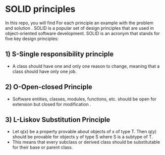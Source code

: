 # SOLID principles
In this repo, you will find For each principle an example with the problem and solution .
SOLID is a popular set of design principles that are used in object-oriented software development. SOLID is an acronym that stands for five key design principles:
## 1) S-Single responsibility principle
- A class should have one and only one reason to change, meaning that a class should have only one job.
## 2) O-Open-closed Principle
- Software entities, classes, modules, functions, etc. should be open for extension but closed for modification .
## 3) L-Liskov Substitution Principle
- Let q(x) be a property provable about objects of x of type T. Then q(y) should be provable for objects y of type S where S is a subtype of T.
- This means that every subclass or derived class should be substitutable for their base or parent class.
